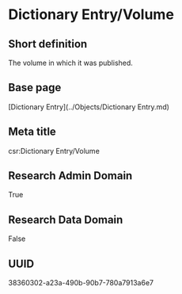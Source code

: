 # Dictionary Entry/Volume
## Short definition
The volume in which it was published.
## Base page
[Dictionary Entry](../Objects/Dictionary Entry.md)
## Meta title
csr:Dictionary Entry/Volume
## Research Admin Domain
True
## Research Data Domain
False
## UUID
38360302-a23a-490b-90b7-780a7913a6e7
